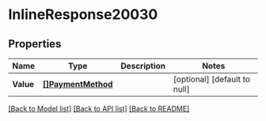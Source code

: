 # InlineResponse20030

## Properties
Name | Type | Description | Notes
------------ | ------------- | ------------- | -------------
**Value** | [**[]PaymentMethod**](paymentMethod.md) |  | [optional] [default to null]

[[Back to Model list]](../README.md#documentation-for-models) [[Back to API list]](../README.md#documentation-for-api-endpoints) [[Back to README]](../README.md)

